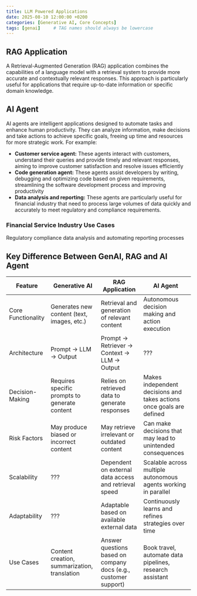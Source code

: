 ```yaml
---
title: LLM Powered Applications
date: 2025-08-10 12:00:00 +0200
categories: [Generative AI, Core Concepts]
tags: [genai]     # TAG names should always be lowercase
---
```


## RAG Application
A Retrieval-Augmented Generation (RAG) application combines the capabilities of a language model with a retrieval system to provide more accurate and contextually relevant responses. This approach is particularly useful for applications that require up-to-date information or specific domain knowledge.

## AI Agent
AI agents are intelligent applications designed to automate tasks and enhance human productivity. They can analyze information, make decisions and take actions to achieve specific goals, freeing up time and resources for more strategic work.
For example:
- **Customer service agent:** These agents interact with customers, understand their queries and provide timely and relevant responses, aiming to improve customer satisfaction and resolve issues efficiently
- **Code generation agent:** These agents assist developers by writing, debugging and optimizing code based on given requirements, streamlining the software development process and improving productivity
- **Data analysis and reporting:** These agents are particularly useful for financial industry that need to process large volumes of data quickly and accurately to meet regulatory and compliance requirements.

### Financial Service Industry Use Cases
Regulatory compliance data analysis and automating reporting processes

## Key Difference Between GenAI, RAG and AI Agent
| Feature            | Generative AI                                 | RAG Application                                                 | AI Agent                                                             |
|--------------------|-----------------------------------------------|-----------------------------------------------------------------|----------------------------------------------------------------------|
| Core Functionality | Generates new content (text, images, etc.)    | Retrieval and generation of relevant content                    | Autonomous decision making and action execution                      |  
| Architecture       | Prompt -> LLM -> Output                       | Prompt -> Retriever -> Context -> LLM -> Output                 | ???                                                                  |  
| Decision-Making    | Requires specific prompts to generate content | Relies on retrieved data to generate responses                  | Makes independent decisions and takes actions once goals are defined |
| Risk Factors       | May produce biased or incorrect content       | May retrieve irrelevant or outdated content                     | Can make decisions that may lead to unintended consequences          |
| Scalability        | ???                                           | Dependent on external data access and retrieval speed           | Scalable across multiple autonomous agents working in parallel       |
| Adaptability       | ???                                           | Adaptable based on available external data                      | Continuously learns and refines strategies over time                 |
| Use Cases          | Content creation, summarization, translation  | Answer questions based on company docs (e.g., customer support) | Book travel, automate data pipelines, research assistant             |



